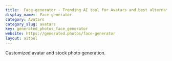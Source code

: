 ```yaml
---
title:  Face-generator - Trending AI tool for Avatars and best alternatives
display_name:  Face-generator
category: Avatars
category_slug: avatars
key: generated_photos_face_generator
website: https://generated.photos/face-generator
layout: aitool
---
```


Customized avatar and stock photo generation.
